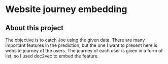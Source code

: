 # Website journey embedding

## About this project
The objective is to catch Joe using the given data.
There are many important features in the prediction, but the one I want to present here is website journey of the users.
The journey of each user is given in a form of list, so I used doc2vec to embed the feature.
